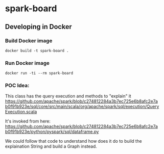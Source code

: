 # spark-board

## Developing in Docker

### Build Docker image

```shell
docker build -t spark-board .
```

### Run Docker image

```shell
docker run -ti --rm spark-board
```


### POC Idea:
This class has the query execution and methods to "explain" it
https://github.com/apache/spark/blob/c274812284a3b7ec725e6b8afc2e7ab0f91b923e/sql/core/src/main/scala/org/apache/spark/sql/execution/QueryExecution.scala

It's invoked from here:
https://github.com/apache/spark/blob/c274812284a3b7ec725e6b8afc2e7ab0f91b923e/python/pyspark/sql/dataframe.py

We could follow that code to understand how does it do to build the explaination String and build a Graph instead.
